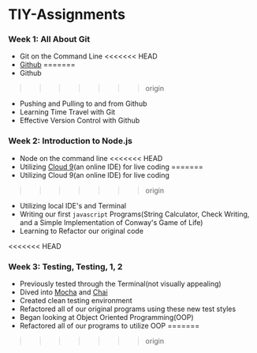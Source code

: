 TIY-Assignments
===============

### Week 1: All About Git 
  * Git on the Command Line
<<<<<<< HEAD
  * [Github](https://github.com/)
=======
  * Github
>>>>>>> origin
  * Pushing and Pulling to and from Github
  * Learning Time Travel with Git
  * Effective Version Control with Github

### Week 2: Introduction to Node.js
  * Node on the command line
<<<<<<< HEAD
  * Utilizing [Cloud 9](https://c9.io/)(an online IDE) for live coding 
=======
  * Utilizing Cloud 9(an online IDE) for live coding 
>>>>>>> origin
  * Utilizing local IDE's and Terminal
  * Writing our first `javascript` Programs(String Calculator, Check Writing, and a Simple Implementation of Conway's Game of Life)
  * Learning to Refactor our original code

<<<<<<< HEAD
### Week 3: Testing, Testing, 1, 2
  * Previously tested through the Terminal(not visually appealing)
  * Dived into [Mocha](http://visionmedia.github.io/mocha/) and [Chai](http://chaijs.com/)
  * Created clean testing environment 
  * Refactored all of our original programs using these new test styles
  * Began looking at Object Oriented Programming(OOP)
  * Refactored all of our programs to utilize OOP
=======
>>>>>>> origin

